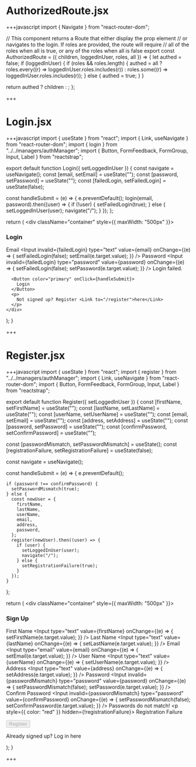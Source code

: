 # AuthorizedRoute.jsx
+++javascript
import { Navigate } from "react-router-dom";

// This component returns a Route that either display the prop element
// or navigates to the login. If roles are provided, the route will require
// all of the roles when all is true, or any of the roles when all is false
export const AuthorizedRoute = ({ children, loggedInUser, roles, all }) => {
  let authed = false;
  if (loggedInUser) {
    if (roles && roles.length) {
      authed = all
        ? roles.every((r) => loggedInUser.roles.includes(r))
        : roles.some((r) => loggedInUser.roles.includes(r));
    } else {
      authed = true;
    }
  }

  return authed ? children : <Navigate to="/login" />;
};

+++

# Login.jsx
+++javascript
import { useState } from "react";
import { Link, useNavigate } from "react-router-dom";
import { login } from "../../managers/authManager";
import { Button, FormFeedback, FormGroup, Input, Label } from "reactstrap";

export default function Login({ setLoggedInUser }) {
  const navigate = useNavigate();
  const [email, setEmail] = useState("");
  const [password, setPassword] = useState("");
  const [failedLogin, setFailedLogin] = useState(false);

  const handleSubmit = (e) => {
    e.preventDefault();
    login(email, password).then((user) => {
      if (!user) {
        setFailedLogin(true);
      } else {
        setLoggedInUser(user);
        navigate("/");
      }
    });
  };

  return (
    <div className="container" style={{ maxWidth: "500px" }}>
      <h3>Login</h3>
      <FormGroup>
        <Label>Email</Label>
        <Input
          invalid={failedLogin}
          type="text"
          value={email}
          onChange={(e) => {
            setFailedLogin(false);
            setEmail(e.target.value);
          }}
        />
      </FormGroup>
      <FormGroup>
        <Label>Password</Label>
        <Input
          invalid={failedLogin}
          type="password"
          value={password}
          onChange={(e) => {
            setFailedLogin(false);
            setPassword(e.target.value);
          }}
        />
        <FormFeedback>Login failed.</FormFeedback>
      </FormGroup>

      <Button color="primary" onClick={handleSubmit}>
        Login
      </Button>
      <p>
        Not signed up? Register <Link to="/register">here</Link>
      </p>
    </div>
  );
}

+++

# Register.jsx
+++javascript
import { useState } from "react";
import { register } from "../../managers/authManager";
import { Link, useNavigate } from "react-router-dom";
import { Button, FormFeedback, FormGroup, Input, Label } from "reactstrap";

export default function Register({ setLoggedInUser }) {
  const [firstName, setFirstName] = useState("");
  const [lastName, setLastName] = useState("");
  const [userName, setUserName] = useState("");
  const [email, setEmail] = useState("");
  const [address, setAddress] = useState("");
  const [password, setPassword] = useState("");
  const [confirmPassword, setConfirmPassword] = useState("");

  const [passwordMismatch, setPasswordMismatch] = useState();
  const [registrationFailure, setRegistrationFailure] = useState(false);

  const navigate = useNavigate();

  const handleSubmit = (e) => {
    e.preventDefault();

    if (password !== confirmPassword) {
      setPasswordMismatch(true);
    } else {
      const newUser = {
        firstName,
        lastName,
        userName,
        email,
        address,
        password,
      };
      register(newUser).then((user) => {
        if (user) {
          setLoggedInUser(user);
          navigate("/");
        } else {
          setRegistrationFailure(true);
        }
      });
    }
  };

  return (
    <div className="container" style={{ maxWidth: "500px" }}>
      <h3>Sign Up</h3>
      <FormGroup>
        <Label>First Name</Label>
        <Input
          type="text"
          value={firstName}
          onChange={(e) => {
            setFirstName(e.target.value);
          }}
        />
      </FormGroup>
      <FormGroup>
        <Label>Last Name</Label>
        <Input
          type="text"
          value={lastName}
          onChange={(e) => {
            setLastName(e.target.value);
          }}
        />
      </FormGroup>
      <FormGroup>
        <Label>Email</Label>
        <Input
          type="email"
          value={email}
          onChange={(e) => {
            setEmail(e.target.value);
          }}
        />
      </FormGroup>
      <FormGroup>
        <Label>User Name</Label>
        <Input
          type="text"
          value={userName}
          onChange={(e) => {
            setUserName(e.target.value);
          }}
        />
      </FormGroup>
      <FormGroup>
        <Label>Address</Label>
        <Input
          type="text"
          value={address}
          onChange={(e) => {
            setAddress(e.target.value);
          }}
        />
      </FormGroup>
      <FormGroup>
        <Label>Password</Label>
        <Input
          invalid={passwordMismatch}
          type="password"
          value={password}
          onChange={(e) => {
            setPasswordMismatch(false);
            setPassword(e.target.value);
          }}
        />
      </FormGroup>
      <FormGroup>
        <Label> Confirm Password</Label>
        <Input
          invalid={passwordMismatch}
          type="password"
          value={confirmPassword}
          onChange={(e) => {
            setPasswordMismatch(false);
            setConfirmPassword(e.target.value);
          }}
        />
        <FormFeedback>Passwords do not match!</FormFeedback>
      </FormGroup>
      <p style={{ color: "red" }} hidden={!registrationFailure}>
        Registration Failure
      </p>
      <Button
        color="primary"
        onClick={handleSubmit}
        disabled={passwordMismatch}
      >
        Register
      </Button>
      <p>
        Already signed up? Log in <Link to="/login">here</Link>
      </p>
    </div>
  );
}

+++

